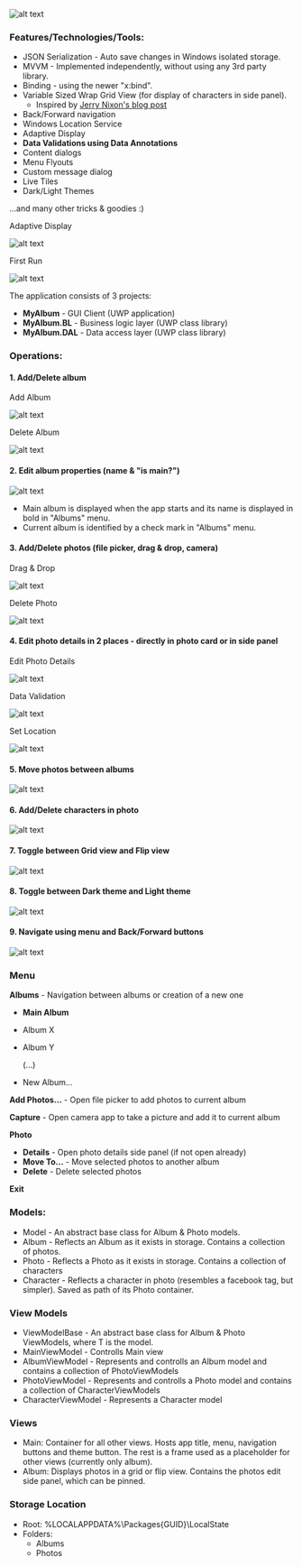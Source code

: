 ![alt text](https://github.com/PrisonerM13/MyAlbum/blob/master/gif/FilePicker.gif "Pick Files")

### Features/Technologies/Tools:
+ JSON Serialization - Auto save changes in Windows isolated storage.
+ MVVM - Implemented independently, without using any 3rd party library.
+ Binding - using the newer "x:bind".
+ Variable Sized Wrap Grid View (for display of characters in side panel).
	- Inspired by [Jerry Nixon's blog post](http://blog.jerrynixon.com/2012/08/windows-8-beauty-tip-using.html)
+ Back/Forward navigation
+ Windows Location Service
+ Adaptive Display
+ **Data Validations using Data Annotations**
+ Content dialogs
+ Menu Flyouts
+ Custom message dialog
+ Live Tiles
+ Dark/Light Themes
		
...and many other tricks & goodies :)
		
Adaptive Display
		
![alt text](https://github.com/PrisonerM13/MyAlbum/blob/master/gif/AdaptiveDisplay.gif "Adaptive Display")
		
First Run
		
![alt text](https://github.com/PrisonerM13/MyAlbum/blob/master/gif/StartUp.gif "Live Tiles")
		
The application consists of 3 projects:
+ **MyAlbum** - GUI Client (UWP application)
+ **MyAlbum.BL** - Business logic layer (UWP class library)
+ **MyAlbum.DAL** - Data access layer (UWP class library)

### Operations:
#### 1. Add/Delete album
		
Add Album
		
![alt text](https://github.com/PrisonerM13/MyAlbum/blob/master/gif/NewAlbum.gif "New Album")
		
Delete Album
		
![alt text](https://github.com/PrisonerM13/MyAlbum/blob/master/gif/DeleteAlbum.gif "Delete Album")
#### 2. Edit album properties (name & "is main?")
		
![alt text](https://github.com/PrisonerM13/MyAlbum/blob/master/gif/ChangeMainAlbum.gif "Edit Album")
- Main album is displayed when the app starts and its name is displayed in bold in "Albums" menu.
- Current album is identified by a check mark in "Albums" menu.
#### 3. Add/Delete photos (file picker, drag & drop, camera)
		
Drag & Drop
		
![alt text](https://github.com/PrisonerM13/MyAlbum/blob/master/gif/Drag&Drop.gif "Drag & Drop")
		
Delete Photo
		
![alt text](https://github.com/PrisonerM13/MyAlbum/blob/master/gif/DeletePhoto.gif "Delete Photo")
#### 4. Edit photo details in 2 places - directly in photo card or in side panel
		
Edit Photo Details
		
![alt text](https://github.com/PrisonerM13/MyAlbum/blob/master/gif/EditPhotoDetails.gif "Edit Photo Details")
		
Data Validation
		
![alt text](https://github.com/PrisonerM13/MyAlbum/blob/master/gif/Validation.gif "Validation")
		
Set Location
		
![alt text](https://github.com/PrisonerM13/MyAlbum/blob/master/gif/Location.gif "Set Location")
#### 5. Move photos between albums
		
![alt text](https://github.com/PrisonerM13/MyAlbum/blob/master/gif/MovePhoto.gif "Move Photo")
#### 6. Add/Delete characters in photo
		
![alt text](https://github.com/PrisonerM13/MyAlbum/blob/master/gif/AddCharacter.gif "Add Character")
#### 7. Toggle between Grid view and Flip view
		
![alt text](https://github.com/PrisonerM13/MyAlbum/blob/master/gif/FlipView.gif "Toggle View")
#### 8. Toggle between Dark theme and Light theme
		
![alt text](https://github.com/PrisonerM13/MyAlbum/blob/master/gif/Theme.gif "Toggle Theme")
#### 9. Navigate using menu and Back/Forward buttons
		
![alt text](https://github.com/PrisonerM13/MyAlbum/blob/master/gif/Navigation.gif "Navigation")

### Menu
**Albums** - Navigation between albums or creation of a new one
- **Main Album**
- Album X
- Album Y
		
	(...)
		
- New Album...
		
**Add Photos...** - Open file picker to add photos to current album
		
**Capture** - Open camera app to take a picture and add it to current album
		
**Photo**
- **Details** - Open photo details side panel (if not open already)
- **Move To...** - Move selected photos to another album
- **Delete** - Delete selected photos
		
**Exit**
			
### Models:
+ Model<T> - An abstract base class for Album & Photo models.
+ Album - Reflects an Album as it exists in storage. Contains a collection of photos.
+ Photo - Reflects a Photo as it exists in storage. Contains a collection of characters
+ Character - Reflects a character in photo (resembles a facebook tag, but simpler). Saved as path of its Photo container.

### View Models
+ ViewModelBase<T> - An abstract base class for Album & Photo ViewModels, where T is the model.
+ MainViewModel - Controlls Main view
+ AlbumViewModel - Represents and controlls an Album model and contains a collection of PhotoViewModels
+ PhotoViewModel - Represents and controlls a Photo model and contains a collection of CharacterViewModels
+ CharacterViewModel - Represents a Character model

### Views
+ Main: Container for all other views. Hosts app title, menu, navigation buttons and theme button. The rest is a frame used as a placeholder for other views (currently only album).
+ Album: Displays photos in a grid or flip view. Contains the photos edit side panel, which can be pinned.

### Storage Location
- Root: %LOCALAPPDATA%\Packages\{GUID}\LocalState
- Folders:
	+ Albums
	+ Photos

